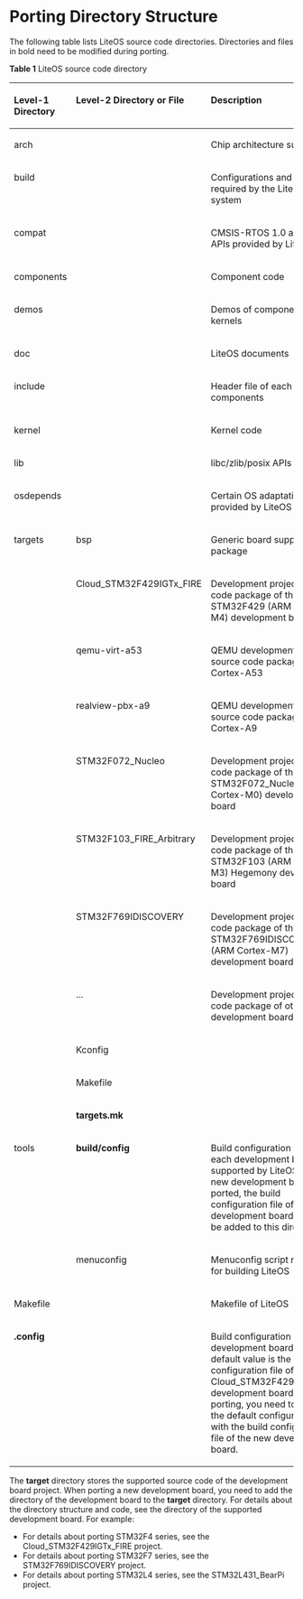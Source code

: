 # Porting Directory Structure<a name="EN-US_TOPIC_0314628479"></a>

The following table lists LiteOS source code directories. Directories and files in bold need to be modified during porting.

**Table  1**  LiteOS source code directory

<a name="table82889451213"></a>
<table><thead align="left"><tr id="row20288945132110"><th class="cellrowborder" valign="top" width="17.741774177417742%" id="mcps1.2.4.1.1"><p id="p1179115410228"><a name="p1179115410228"></a><a name="p1179115410228"></a>Level-1 Directory</p>
</th>
<th class="cellrowborder" valign="top" width="18.971897189718973%" id="mcps1.2.4.1.2"><p id="p979134162213"><a name="p979134162213"></a><a name="p979134162213"></a>Level-2 Directory or File</p>
</th>
<th class="cellrowborder" valign="top" width="63.28632863286329%" id="mcps1.2.4.1.3"><p id="p779110419229"><a name="p779110419229"></a><a name="p779110419229"></a>Description</p>
</th>
</tr>
</thead>
<tbody><tr id="row128884532117"><td class="cellrowborder" valign="top" width="17.741774177417742%" headers="mcps1.2.4.1.1 "><p id="p117911944225"><a name="p117911944225"></a><a name="p117911944225"></a>arch</p>
</td>
<td class="cellrowborder" valign="top" width="18.971897189718973%" headers="mcps1.2.4.1.2 ">&nbsp;&nbsp;</td>
<td class="cellrowborder" valign="top" width="63.28632863286329%" headers="mcps1.2.4.1.3 "><p id="p079144152213"><a name="p079144152213"></a><a name="p079144152213"></a>Chip architecture support</p>
</td>
</tr>
<tr id="row18288204522115"><td class="cellrowborder" valign="top" width="17.741774177417742%" headers="mcps1.2.4.1.1 "><p id="p87911348226"><a name="p87911348226"></a><a name="p87911348226"></a>build</p>
</td>
<td class="cellrowborder" valign="top" width="18.971897189718973%" headers="mcps1.2.4.1.2 ">&nbsp;&nbsp;</td>
<td class="cellrowborder" valign="top" width="63.28632863286329%" headers="mcps1.2.4.1.3 "><p id="p47918418222"><a name="p47918418222"></a><a name="p47918418222"></a>Configurations and scripts required by the LiteOS build system</p>
</td>
</tr>
<tr id="row12882045132117"><td class="cellrowborder" valign="top" width="17.741774177417742%" headers="mcps1.2.4.1.1 "><p id="p479194112211"><a name="p479194112211"></a><a name="p479194112211"></a>compat</p>
</td>
<td class="cellrowborder" valign="top" width="18.971897189718973%" headers="mcps1.2.4.1.2 ">&nbsp;&nbsp;</td>
<td class="cellrowborder" valign="top" width="63.28632863286329%" headers="mcps1.2.4.1.3 "><p id="p1479154172219"><a name="p1479154172219"></a><a name="p1479154172219"></a>CMSIS-RTOS 1.0 and 2.0 APIs provided by LiteOS</p>
</td>
</tr>
<tr id="row17289445132111"><td class="cellrowborder" valign="top" width="17.741774177417742%" headers="mcps1.2.4.1.1 "><p id="p1579119411222"><a name="p1579119411222"></a><a name="p1579119411222"></a>components</p>
</td>
<td class="cellrowborder" valign="top" width="18.971897189718973%" headers="mcps1.2.4.1.2 ">&nbsp;&nbsp;</td>
<td class="cellrowborder" valign="top" width="63.28632863286329%" headers="mcps1.2.4.1.3 "><p id="p57912492219"><a name="p57912492219"></a><a name="p57912492219"></a>Component code</p>
</td>
</tr>
<tr id="row172891545152114"><td class="cellrowborder" valign="top" width="17.741774177417742%" headers="mcps1.2.4.1.1 "><p id="p127914410228"><a name="p127914410228"></a><a name="p127914410228"></a>demos</p>
</td>
<td class="cellrowborder" valign="top" width="18.971897189718973%" headers="mcps1.2.4.1.2 ">&nbsp;&nbsp;</td>
<td class="cellrowborder" valign="top" width="63.28632863286329%" headers="mcps1.2.4.1.3 "><p id="p47913419221"><a name="p47913419221"></a><a name="p47913419221"></a>Demos of components and kernels</p>
</td>
</tr>
<tr id="row62891045152117"><td class="cellrowborder" valign="top" width="17.741774177417742%" headers="mcps1.2.4.1.1 "><p id="p137915422218"><a name="p137915422218"></a><a name="p137915422218"></a>doc</p>
</td>
<td class="cellrowborder" valign="top" width="18.971897189718973%" headers="mcps1.2.4.1.2 ">&nbsp;&nbsp;</td>
<td class="cellrowborder" valign="top" width="63.28632863286329%" headers="mcps1.2.4.1.3 "><p id="p3791184142220"><a name="p3791184142220"></a><a name="p3791184142220"></a>LiteOS documents</p>
</td>
</tr>
<tr id="row228994552114"><td class="cellrowborder" valign="top" width="17.741774177417742%" headers="mcps1.2.4.1.1 "><p id="p1879164192218"><a name="p1879164192218"></a><a name="p1879164192218"></a>include</p>
</td>
<td class="cellrowborder" valign="top" width="18.971897189718973%" headers="mcps1.2.4.1.2 ">&nbsp;&nbsp;</td>
<td class="cellrowborder" valign="top" width="63.28632863286329%" headers="mcps1.2.4.1.3 "><p id="p7791340229"><a name="p7791340229"></a><a name="p7791340229"></a>Header file of each module in components</p>
</td>
</tr>
<tr id="row5289445172116"><td class="cellrowborder" valign="top" width="17.741774177417742%" headers="mcps1.2.4.1.1 "><p id="p167919462215"><a name="p167919462215"></a><a name="p167919462215"></a>kernel</p>
</td>
<td class="cellrowborder" valign="top" width="18.971897189718973%" headers="mcps1.2.4.1.2 ">&nbsp;&nbsp;</td>
<td class="cellrowborder" valign="top" width="63.28632863286329%" headers="mcps1.2.4.1.3 "><p id="p479113411224"><a name="p479113411224"></a><a name="p479113411224"></a>Kernel code</p>
</td>
</tr>
<tr id="row828984512214"><td class="cellrowborder" valign="top" width="17.741774177417742%" headers="mcps1.2.4.1.1 "><p id="p117913410228"><a name="p117913410228"></a><a name="p117913410228"></a>lib</p>
</td>
<td class="cellrowborder" valign="top" width="18.971897189718973%" headers="mcps1.2.4.1.2 ">&nbsp;&nbsp;</td>
<td class="cellrowborder" valign="top" width="63.28632863286329%" headers="mcps1.2.4.1.3 "><p id="p9791845228"><a name="p9791845228"></a><a name="p9791845228"></a>libc/zlib/posix APIs</p>
</td>
</tr>
<tr id="row0289645142113"><td class="cellrowborder" valign="top" width="17.741774177417742%" headers="mcps1.2.4.1.1 "><p id="p679118412225"><a name="p679118412225"></a><a name="p679118412225"></a>osdepends</p>
</td>
<td class="cellrowborder" valign="top" width="18.971897189718973%" headers="mcps1.2.4.1.2 ">&nbsp;&nbsp;</td>
<td class="cellrowborder" valign="top" width="63.28632863286329%" headers="mcps1.2.4.1.3 "><p id="p207923402215"><a name="p207923402215"></a><a name="p207923402215"></a>Certain OS adaptation APIs provided by LiteOS</p>
</td>
</tr>
<tr id="row1289144562116"><td class="cellrowborder" valign="top" width="17.741774177417742%" headers="mcps1.2.4.1.1 "><p id="p147921546227"><a name="p147921546227"></a><a name="p147921546227"></a>targets</p>
</td>
<td class="cellrowborder" valign="top" width="18.971897189718973%" headers="mcps1.2.4.1.2 "><p id="p97923412228"><a name="p97923412228"></a><a name="p97923412228"></a>bsp</p>
</td>
<td class="cellrowborder" valign="top" width="63.28632863286329%" headers="mcps1.2.4.1.3 "><p id="p5792148229"><a name="p5792148229"></a><a name="p5792148229"></a>Generic board support package</p>
</td>
</tr>
<tr id="row11289184518218"><td class="cellrowborder" valign="top" width="17.741774177417742%" headers="mcps1.2.4.1.1 ">&nbsp;&nbsp;</td>
<td class="cellrowborder" valign="top" width="18.971897189718973%" headers="mcps1.2.4.1.2 "><p id="p1979294152216"><a name="p1979294152216"></a><a name="p1979294152216"></a>Cloud_STM32F429IGTx_FIRE</p>
</td>
<td class="cellrowborder" valign="top" width="63.28632863286329%" headers="mcps1.2.4.1.3 "><p id="p1679217412224"><a name="p1679217412224"></a><a name="p1679217412224"></a>Development project source code package of the Wildfire STM32F429 (ARM Cortex-M4) development board</p>
</td>
</tr>
<tr id="row74811921201112"><td class="cellrowborder" valign="top" width="17.741774177417742%" headers="mcps1.2.4.1.1 ">&nbsp;&nbsp;</td>
<td class="cellrowborder" valign="top" width="18.971897189718973%" headers="mcps1.2.4.1.2 "><p id="p19491105111126"><a name="p19491105111126"></a><a name="p19491105111126"></a>qemu-virt-a53</p>
</td>
<td class="cellrowborder" valign="top" width="63.28632863286329%" headers="mcps1.2.4.1.3 "><p id="p2491205119128"><a name="p2491205119128"></a><a name="p2491205119128"></a>QEMU development project source code package of Cortex-A53</p>
</td>
</tr>
<tr id="row11928241113"><td class="cellrowborder" valign="top" width="17.741774177417742%" headers="mcps1.2.4.1.1 ">&nbsp;&nbsp;</td>
<td class="cellrowborder" valign="top" width="18.971897189718973%" headers="mcps1.2.4.1.2 "><p id="p204911251101214"><a name="p204911251101214"></a><a name="p204911251101214"></a>realview-pbx-a9</p>
</td>
<td class="cellrowborder" valign="top" width="63.28632863286329%" headers="mcps1.2.4.1.3 "><p id="p1849145151211"><a name="p1849145151211"></a><a name="p1849145151211"></a>QEMU development project source code package of Cortex-A9</p>
</td>
</tr>
<tr id="row4289545152113"><td class="cellrowborder" valign="top" width="17.741774177417742%" headers="mcps1.2.4.1.1 ">&nbsp;&nbsp;</td>
<td class="cellrowborder" valign="top" width="18.971897189718973%" headers="mcps1.2.4.1.2 "><p id="p14911351101212"><a name="p14911351101212"></a><a name="p14911351101212"></a>STM32F072_Nucleo</p>
</td>
<td class="cellrowborder" valign="top" width="63.28632863286329%" headers="mcps1.2.4.1.3 "><p id="p14913513121"><a name="p14913513121"></a><a name="p14913513121"></a>Development project source code package of the STM32F072_Nucleo (ARM Cortex-M0) development board</p>
</td>
</tr>
<tr id="row3269161012113"><td class="cellrowborder" valign="top" width="17.741774177417742%" headers="mcps1.2.4.1.1 ">&nbsp;&nbsp;</td>
<td class="cellrowborder" valign="top" width="18.971897189718973%" headers="mcps1.2.4.1.2 "><p id="p1549118511124"><a name="p1549118511124"></a><a name="p1549118511124"></a>STM32F103_FIRE_Arbitrary</p>
</td>
<td class="cellrowborder" valign="top" width="63.28632863286329%" headers="mcps1.2.4.1.3 "><p id="p749115181220"><a name="p749115181220"></a><a name="p749115181220"></a>Development project source code package of the Wildfire STM32F103 (ARM Cortex-M3) Hegemony development board</p>
</td>
</tr>
<tr id="row196849158116"><td class="cellrowborder" valign="top" width="17.741774177417742%" headers="mcps1.2.4.1.1 ">&nbsp;&nbsp;</td>
<td class="cellrowborder" valign="top" width="18.971897189718973%" headers="mcps1.2.4.1.2 "><p id="p27929414222"><a name="p27929414222"></a><a name="p27929414222"></a>STM32F769IDISCOVERY</p>
</td>
<td class="cellrowborder" valign="top" width="63.28632863286329%" headers="mcps1.2.4.1.3 "><p id="p1679211472218"><a name="p1679211472218"></a><a name="p1679211472218"></a>Development project source code package of the STM32F769IDISCOVERY (ARM Cortex-M7) development board</p>
</td>
</tr>
<tr id="row1426961012116"><td class="cellrowborder" valign="top" width="17.741774177417742%" headers="mcps1.2.4.1.1 ">&nbsp;&nbsp;</td>
<td class="cellrowborder" valign="top" width="18.971897189718973%" headers="mcps1.2.4.1.2 "><p id="p19491145121211"><a name="p19491145121211"></a><a name="p19491145121211"></a>...</p>
</td>
<td class="cellrowborder" valign="top" width="63.28632863286329%" headers="mcps1.2.4.1.3 "><p id="p204921551141213"><a name="p204921551141213"></a><a name="p204921551141213"></a>Development project source code package of other development boards</p>
</td>
</tr>
<tr id="row1128954552110"><td class="cellrowborder" valign="top" width="17.741774177417742%" headers="mcps1.2.4.1.1 ">&nbsp;&nbsp;</td>
<td class="cellrowborder" valign="top" width="18.971897189718973%" headers="mcps1.2.4.1.2 "><p id="p107927418225"><a name="p107927418225"></a><a name="p107927418225"></a>Kconfig</p>
</td>
<td class="cellrowborder" valign="top" width="63.28632863286329%" headers="mcps1.2.4.1.3 ">&nbsp;&nbsp;</td>
</tr>
<tr id="row8289445192115"><td class="cellrowborder" valign="top" width="17.741774177417742%" headers="mcps1.2.4.1.1 ">&nbsp;&nbsp;</td>
<td class="cellrowborder" valign="top" width="18.971897189718973%" headers="mcps1.2.4.1.2 "><p id="p579210442213"><a name="p579210442213"></a><a name="p579210442213"></a>Makefile</p>
</td>
<td class="cellrowborder" valign="top" width="63.28632863286329%" headers="mcps1.2.4.1.3 ">&nbsp;&nbsp;</td>
</tr>
<tr id="row10289845112111"><td class="cellrowborder" valign="top" width="17.741774177417742%" headers="mcps1.2.4.1.1 ">&nbsp;&nbsp;</td>
<td class="cellrowborder" valign="top" width="18.971897189718973%" headers="mcps1.2.4.1.2 "><p id="p479213422211"><a name="p479213422211"></a><a name="p479213422211"></a><strong id="b19561725152314"><a name="b19561725152314"></a><a name="b19561725152314"></a>targets.mk</strong></p>
</td>
<td class="cellrowborder" valign="top" width="63.28632863286329%" headers="mcps1.2.4.1.3 ">&nbsp;&nbsp;</td>
</tr>
<tr id="row92892045192113"><td class="cellrowborder" valign="top" width="17.741774177417742%" headers="mcps1.2.4.1.1 "><p id="p10792043220"><a name="p10792043220"></a><a name="p10792043220"></a>tools</p>
</td>
<td class="cellrowborder" valign="top" width="18.971897189718973%" headers="mcps1.2.4.1.2 "><p id="p1179218412224"><a name="p1179218412224"></a><a name="p1179218412224"></a><strong id="b167211359237"><a name="b167211359237"></a><a name="b167211359237"></a>build/config</strong></p>
</td>
<td class="cellrowborder" valign="top" width="63.28632863286329%" headers="mcps1.2.4.1.3 "><p id="p10792194112219"><a name="p10792194112219"></a><a name="p10792194112219"></a>Build configuration file of each development board supported by LiteOS. When a new development board is ported, the build configuration file of the new development board needs to be added to this directory.</p>
</td>
</tr>
<tr id="row828915455218"><td class="cellrowborder" valign="top" width="17.741774177417742%" headers="mcps1.2.4.1.1 ">&nbsp;&nbsp;</td>
<td class="cellrowborder" valign="top" width="18.971897189718973%" headers="mcps1.2.4.1.2 "><p id="p10792104152216"><a name="p10792104152216"></a><a name="p10792104152216"></a>menuconfig</p>
</td>
<td class="cellrowborder" valign="top" width="63.28632863286329%" headers="mcps1.2.4.1.3 "><p id="p979220492217"><a name="p979220492217"></a><a name="p979220492217"></a>Menuconfig script required for building LiteOS</p>
</td>
</tr>
<tr id="row122905457212"><td class="cellrowborder" valign="top" width="17.741774177417742%" headers="mcps1.2.4.1.1 "><p id="p57921245222"><a name="p57921245222"></a><a name="p57921245222"></a>Makefile</p>
</td>
<td class="cellrowborder" valign="top" width="18.971897189718973%" headers="mcps1.2.4.1.2 ">&nbsp;&nbsp;</td>
<td class="cellrowborder" valign="top" width="63.28632863286329%" headers="mcps1.2.4.1.3 "><p id="p17792194182215"><a name="p17792194182215"></a><a name="p17792194182215"></a>Makefile of LiteOS</p>
</td>
</tr>
<tr id="row1929074515214"><td class="cellrowborder" valign="top" width="17.741774177417742%" headers="mcps1.2.4.1.1 "><p id="p197925422216"><a name="p197925422216"></a><a name="p197925422216"></a><strong id="b721613419238"><a name="b721613419238"></a><a name="b721613419238"></a>.config</strong></p>
</td>
<td class="cellrowborder" valign="top" width="18.971897189718973%" headers="mcps1.2.4.1.2 ">&nbsp;&nbsp;</td>
<td class="cellrowborder" valign="top" width="63.28632863286329%" headers="mcps1.2.4.1.3 "><p id="p1879219411225"><a name="p1879219411225"></a><a name="p1879219411225"></a>Build configuration file of the development board. The default value is the configuration file of the Cloud_STM32F429IGTx_FIRE development board. During porting, you need to replace the default configuration file with the build configuration file of the new development board.</p>
</td>
</tr>
</tbody>
</table>

The  **target**  directory stores the supported source code of the development board project. When porting a new development board, you need to add the directory of the development board to the  **target**  directory. For details about the directory structure and code, see the directory of the supported development board. For example:

-   For details about porting STM32F4 series, see the Cloud\_STM32F429IGTx\_FIRE project.
-   For details about porting STM32F7 series, see the STM32F769IDISCOVERY project.
-   For details about porting STM32L4 series, see the STM32L431\_BearPi project.

